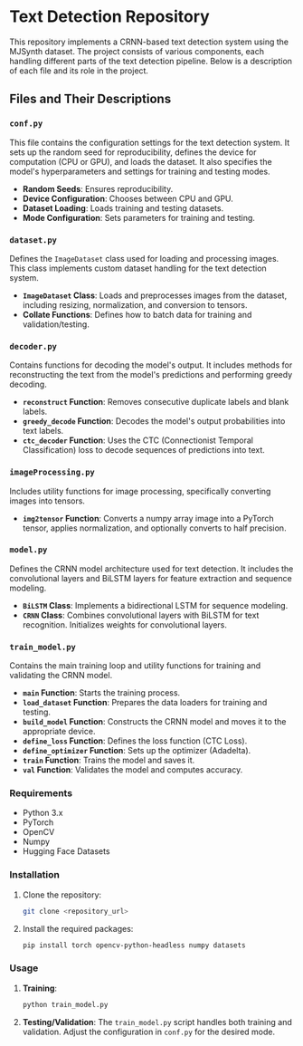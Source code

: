 # Text Detection Repository

This repository implements a CRNN-based text detection system using the MJSynth dataset. The project consists of various components, each handling different parts of the text detection pipeline. Below is a description of each file and its role in the project.

## Files and Their Descriptions

### `conf.py`

This file contains the configuration settings for the text detection system. It sets up the random seed for reproducibility, defines the device for computation (CPU or GPU), and loads the dataset. It also specifies the model's hyperparameters and settings for training and testing modes.

- **Random Seeds**: Ensures reproducibility.
- **Device Configuration**: Chooses between CPU and GPU.
- **Dataset Loading**: Loads training and testing datasets.
- **Mode Configuration**: Sets parameters for training and testing.

### `dataset.py`

Defines the `ImageDataset` class used for loading and processing images. This class implements custom dataset handling for the text detection system.

- **`ImageDataset` Class**: Loads and preprocesses images from the dataset, including resizing, normalization, and conversion to tensors.
- **Collate Functions**: Defines how to batch data for training and validation/testing.

### `decoder.py`

Contains functions for decoding the model's output. It includes methods for reconstructing the text from the model's predictions and performing greedy decoding.

- **`reconstruct` Function**: Removes consecutive duplicate labels and blank labels.
- **`greedy_decode` Function**: Decodes the model's output probabilities into text labels.
- **`ctc_decoder` Function**: Uses the CTC (Connectionist Temporal Classification) loss to decode sequences of predictions into text.

### `imageProcessing.py`

Includes utility functions for image processing, specifically converting images into tensors.

- **`img2tensor` Function**: Converts a numpy array image into a PyTorch tensor, applies normalization, and optionally converts to half precision.

### `model.py`

Defines the CRNN model architecture used for text detection. It includes the convolutional layers and BiLSTM layers for feature extraction and sequence modeling.

- **`BiLSTM` Class**: Implements a bidirectional LSTM for sequence modeling.
- **`CRNN` Class**: Combines convolutional layers with BiLSTM for text recognition. Initializes weights for convolutional layers.

### `train_model.py`

Contains the main training loop and utility functions for training and validating the CRNN model.

- **`main` Function**: Starts the training process.
- **`load_dataset` Function**: Prepares the data loaders for training and testing.
- **`build_model` Function**: Constructs the CRNN model and moves it to the appropriate device.
- **`define_loss` Function**: Defines the loss function (CTC Loss).
- **`define_optimizer` Function**: Sets up the optimizer (Adadelta).
- **`train` Function**: Trains the model and saves it.
- **`val` Function**: Validates the model and computes accuracy.

### Requirements

- Python 3.x
- PyTorch
- OpenCV
- Numpy
- Hugging Face Datasets

### Installation

1. Clone the repository:
    ```bash
    git clone <repository_url>
    ```
2. Install the required packages:
    ```bash
    pip install torch opencv-python-headless numpy datasets
    ```

### Usage

1. **Training**:
    ```bash
    python train_model.py
    ```

2. **Testing/Validation**:
    The `train_model.py` script handles both training and validation. Adjust the configuration in `conf.py` for the desired mode.

